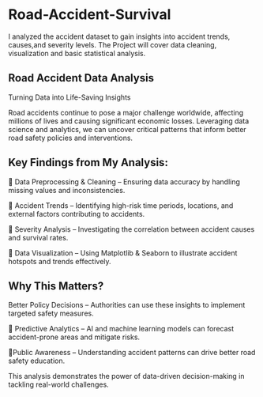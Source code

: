 # Road-Accident-Survival

I analyzed the accident dataset to gain insights into accident trends, causes,and severity levels. The Project will cover data cleaning, visualization and basic statistical analysis.
## Road Accident Data Analysis
Turning Data into Life-Saving Insights

Road accidents continue to pose a major challenge worldwide, affecting millions of lives and causing significant economic losses. Leveraging data science and analytics, we can uncover critical patterns that inform better road safety policies and interventions.

## Key Findings from My Analysis:
 📌 Data Preprocessing & Cleaning – Ensuring data accuracy by handling missing values and inconsistencies.

 📌 Accident Trends – Identifying high-risk time periods, locations, and external factors contributing to accidents.

 📌 Severity Analysis – Investigating the correlation between accident causes and survival rates.

 📌 Data Visualization – Using Matplotlib & Seaborn to illustrate accident hotspots and trends effectively.

## Why This Matters?
 Better Policy Decisions – Authorities can use these insights to implement targeted safety measures.

 🚒 Predictive Analytics – AI and machine learning models can forecast accident-prone areas and mitigate risks.

  🚒Public Awareness – Understanding accident patterns can drive better road safety education.

This analysis demonstrates the power of data-driven decision-making in tackling real-world challenges.

